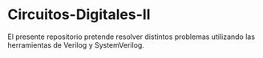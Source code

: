 # Circuitos-Digitales-II
El presente repositorio pretende resolver distintos problemas utilizando las herramientas de Verilog y SystemVerilog.

